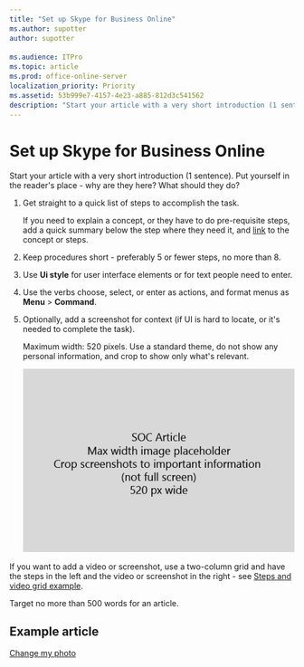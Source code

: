 ```yaml
---
title: "Set up Skype for Business Online"
ms.author: supotter
author: supotter

ms.audience: ITPro
ms.topic: article
ms.prod: office-online-server
localization_priority: Priority
ms.assetid: 53b999e7-4157-4e23-a885-812d3c541562
description: "Start your article with a very short introduction (1 sentence). Put yourself in the reader's place - why are they here? What should they do?"
---
```


# Set up Skype for Business Online

Start your article with a very short introduction (1 sentence). Put yourself in the reader's place - why are they here? What should they do? 
  
1. Get straight to a quick list of steps to accomplish the task.
    
    If you need to explain a concept, or they have to do pre-requisite steps, add a quick summary below the step where they need it, and [link](https://support.office.com/article/f37e7984-cf03-4fde-92d3-82970d7e241b.aspx) to the concept or steps. 
    
2. Keep procedures short - preferably 5 or fewer steps, no more than 8.
    
3. Use **Ui style** for user interface elements or for text people need to enter. 
    
4. Use the verbs choose, select, or enter as actions, and format menus as **Menu** \> **Command**.
    
5. Optionally, add a screenshot for context (if UI is hard to locate, or it's needed to complete the task).
    
    Maximum width: 520 pixels. Use a standard theme, do not show any personal information, and crop to show only what's relevant. 
    
    ![Placeholder - maximum width for SOC article art is 520 pixels](../media/7d43d3be-8658-4a5b-aa15-ed62a47a2b24.png)
  
If you want to add a video or screenshot, use a two-column grid and have the steps in the left and the video or screenshot in the right - see [Steps and video grid example](https://support.office.com/article/14ce8e82-efa0-47f5-bb84-94f078db3dae.aspx). 
  
Target no more than 500 words for an article.
  
## Example article

[Change my photo](https://support.office.com/article/555376e0-1fca-49ba-8434-307a0525c767.aspx)
  

